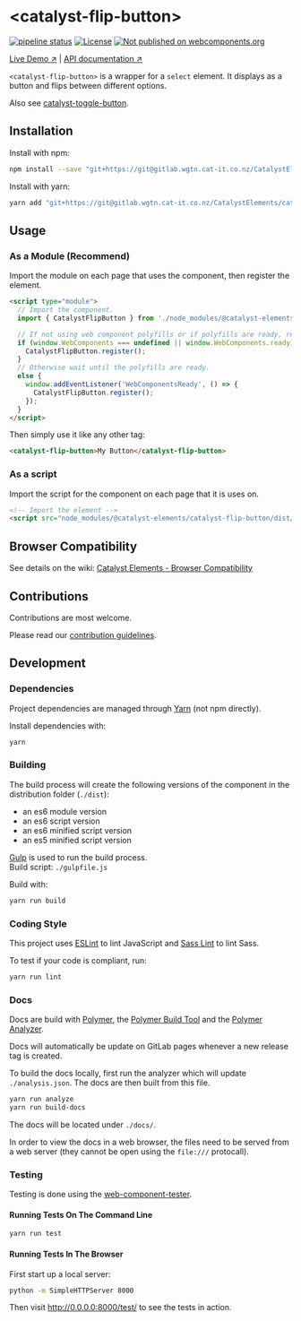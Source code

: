 # &lt;catalyst-flip-button&gt;

[![pipeline status](https://gitlab.wgtn.cat-it.co.nz/CatalystElements/catalyst-flip-button/badges/master/pipeline.svg)](https://gitlab.wgtn.cat-it.co.nz/CatalystElements/catalyst-flip-button/pipelines)
[![License](https://img.shields.io/badge/license-BSD%203--Clause-blue.svg)](LICENSE)
[![Not published on webcomponents.org](https://img.shields.io/badge/webcomponents.org-unpublished-red.svg)](https://gitlab.wgtn.cat-it.co.nz/CatalystElements/catalyst-flip-button)

[Live Demo ↗](http://catalystelements.pages.gitlab.wgtn.cat-it.co.nz/CatalystElements/#/elements/catalyst-flip-button/demos/basic)
|
[API documentation ↗](http://catalystelements.pages.gitlab.wgtn.cat-it.co.nz/CatalystElements/#/elements/catalyst-flip-button)

`<catalyst-flip-button>` is a wrapper for a `select` element. It displays as a button and flips between different options.

Also see [catalyst-toggle-button](https://gitlab.wgtn.cat-it.co.nz/CatalystElements/catalyst-toggle-button).

## Installation

Install with npm:

```sh
npm install --save "git+https://git@gitlab.wgtn.cat-it.co.nz/CatalystElements/catalyst-flip-button.git"
```

Install with yarn:

```sh
yarn add "git+https://git@gitlab.wgtn.cat-it.co.nz/CatalystElements/catalyst-flip-button.git"
```

## Usage

### As a Module (Recommend)

Import the module on each page that uses the component, then register the element.

```html
<script type="module">
  // Import the component.
  import { CatalystFlipButton } from './node_modules/@catalyst-elements/catalyst-flip-button/dist/catalyst-flip-button.module.js';

  // If not using web component polyfills or if polyfills are ready, register the elements.
  if (window.WebComponents === undefined || window.WebComponents.ready) {
    CatalystFlipButton.register();
  }
  // Otherwise wait until the polyfills are ready.
  else {
    window.addEventListener('WebComponentsReady', () => {
      CatalystFlipButton.register();
    });
  }
</script>
```

Then simply use it like any other tag:

```html
<catalyst-flip-button>My Button</catalyst-flip-button>
```

### As a script

Import the script for the component on each page that it is uses on.

```html
<!-- Import the element -->
<script src="node_modules/@catalyst-elements/catalyst-flip-button/dist/catalyst-flip-button.js"></script>
```

## Browser Compatibility

See details on the wiki: [Catalyst Elements - Browser Compatibility](https://wiki.wgtn.cat-it.co.nz/wiki/Catalyst_Elements#Browser_Compatibility)

## Contributions

Contributions are most welcome.

Please read our [contribution guidelines](./CONTRIBUTING.md).

## Development

### Dependencies

Project dependencies are managed through [Yarn](https://yarnpkg.com/lang/en/docs/install/) (not npm directly).

Install dependencies with:

```sh
yarn
```

### Building

The build process will create the following versions of the component in the distribution folder (`./dist`):

* an es6 module version
* an es6 script version
* an es6 minified script version
* an es5 minified script version

[Gulp](https://gulpjs.com/) is used to run the build process.  
Build script: `./gulpfile.js`

Build with:

```sh
yarn run build
```

### Coding Style

This project uses [ESLint](http://eslint.org/) to lint JavaScript and [Sass Lint](https://github.com/sasstools/sass-lint) to lint Sass.

To test if your code is compliant, run:

```sh
yarn run lint
```

### Docs

Docs are build with [Polymer](https://www.polymer-project.org/), the [Polymer Build Tool](https://github.com/Polymer/polymer-build) and the [Polymer Analyzer](https://github.com/Polymer/polymer-analyzer).

Docs will automatically be update on GitLab pages whenever a new release tag is created.

To build the docs locally, first run the analyzer which will update `./analysis.json`. The docs are then built from this file.

```sh
yarn run analyze
yarn run build-docs
```

The docs will be located under `./docs/`.

In order to view the docs in a web browser, the files need to be served from a web server (they cannot be open using the `file:///` protocall).

### Testing

Testing is done using the [web-component-tester](https://github.com/Polymer/web-component-tester).

#### Running Tests On The Command Line

```sh
yarn run test
```

#### Running Tests In The Browser

First start up a local server:

```sh
python -m SimpleHTTPServer 8000
```

Then visit http://0.0.0.0:8000/test/ to see the tests in action.
